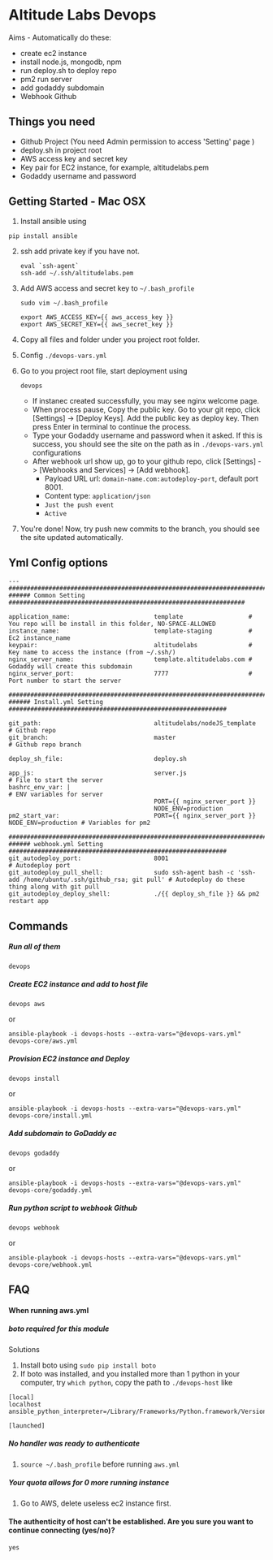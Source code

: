 Altitude Labs Devops
===

Aims - Automatically do these:
* create ec2 instance
* install node.js, mongodb, npm
* run deploy.sh to deploy repo
* pm2 run server
* add godaddy subdomain
* Webhook Github

## Things you need
* Github Project (You need Admin permission to access 'Setting' page )
* deploy.sh in project root
* AWS access key and secret key
* Key pair for EC2 instance, for example, altitudelabs.pem
* Godaddy username and password

## Getting Started - Mac OSX

1. Install ansible using
  ```
  pip install ansible
  ```
2. ssh add private key if you have not.
    ```
    eval `ssh-agent`
    ssh-add ~/.ssh/altitudelabs.pem
    ```

3. Add AWS access and secret key to `~/.bash_profile`
    ```
    sudo vim ~/.bash_profile
    ```

    ```
    export AWS_ACCESS_KEY={{ aws_access_key }}
    export AWS_SECRET_KEY={{ aws_secret_key }}
    ```

4. Copy all files and folder under you project root folder.

5. Config `./devops-vars.yml`

6. Go to you project root file, start deployment using
    ```
    devops
    ```
    * If instanec created successfully, you may see nginx welcome page.
    * When process pause, Copy the public key. Go to your git repo, click [Settings] -> [Deploy Keys]. Add the public key as deploy key. Then press Enter in terminal to continue the process.
    * Type your Godaddy username and password when it asked. If this is success, you should see the site on the path as in `./devops-vars.yml` configurations
    * After webhook url show up, go to your github repo, click [Settings] -> [Webhooks and Services] -> [Add webhook].
      * Payload URL url: `domain-name.com:autodeploy-port`, default port 8001.
      * Content type: `application/json`
      * `Just the push event`
      * `Active`

7. You're done! Now, try push new commits to the branch, you should see the site updated automatically.


## Yml Config options
```
---
#######################################################################################
###### Common Setting #################################################################

application_name:                       template                  # You repo will be install in this folder, NO-SPACE-ALLOWED
instance_name:                          template-staging          # Ec2 instance_name
keypair:                                altitudelabs              # Key name to access the instance (from ~/.ssh/)
nginx_server_name:                      template.altitudelabs.com # Godaddy will create this subdomain
nginx_server_port:                      7777                      # Port number to start the server

#######################################################################################
###### Install.yml Setting ############################################################

git_path:                               altitudelabs/nodeJS_template  # Github repo
git_branch:                             master                        # Github repo branch

deploy_sh_file:                         deploy.sh

app_js:                                 server.js                     # File to start the server
bashrc_env_var: |                                                     # ENV variables for server
                                        PORT={{ nginx_server_port }}  
                                        NODE_ENV=production
pm2_start_var:                          PORT={{ nginx_server_port }} NODE_ENV=production # Variables for pm2

#######################################################################################
###### webhook.yml Setting ############################################################
git_autodeploy_port:                    8001                          # Autodeploy port
git_autodeploy_pull_shell:              sudo ssh-agent bash -c 'ssh-add /home/ubuntu/.ssh/github_rsa; git pull' # Autodeploy do these thing along with git pull
git_autodeploy_deploy_shell:            ./{{ deploy_sh_file }} && pm2 restart app
```

## Commands

##### Run all of them
  ```
  devops
  ```

##### Create EC2 instance and add to host file
  ```
  devops aws
  ```
  or
  ```
  ansible-playbook -i devops-hosts --extra-vars="@devops-vars.yml" devops-core/aws.yml
  ```

##### Provision EC2 instance and Deploy
  ```
  devops install
  ```
  or
  ```
  ansible-playbook -i devops-hosts --extra-vars="@devops-vars.yml" devops-core/install.yml
  ```

##### Add subdomain to GoDaddy ac
  ```
  devops godaddy
  ```
  or
  ```
  ansible-playbook -i devops-hosts --extra-vars="@devops-vars.yml" devops-core/godaddy.yml
  ```

##### Run python script to webhook Github
  ```
  devops webhook
  ```
  or
  ```
  ansible-playbook -i devops-hosts --extra-vars="@devops-vars.yml" devops-core/webhook.yml
  ```

## FAQ

#### When running aws.yml
##### boto required for this module
Solutions
1. Install boto using `sudo pip install boto`
2. If boto was installed, and you installed more than 1 python in your computer, try `which python`, copy the path to `./devops-host` like
```
[local]
localhost ansible_python_interpreter=/Library/Frameworks/Python.framework/Versions/2.7/bin/python

[launched]
```
#####  No handler was ready to authenticate
1. `source ~/.bash_profile` before running `aws.yml`

##### Your quota allows for 0 more running instance
1. Go to AWS, delete useless ec2 instance first.

#### The authenticity of host can't be established. Are you sure you want to continue connecting (yes/no)?
`yes`
